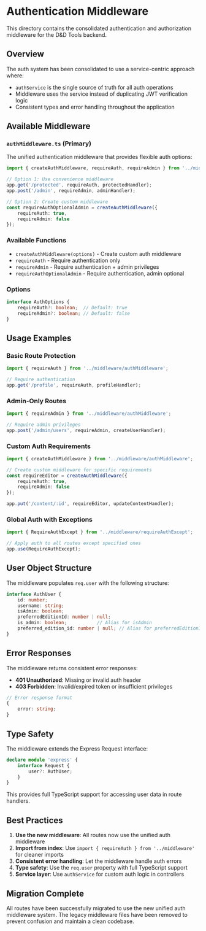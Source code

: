 # Authentication Middleware

This directory contains the consolidated authentication and authorization middleware for the D&D Tools backend.

## Overview

The auth system has been consolidated to use a service-centric approach where:
- `authService` is the single source of truth for all auth operations
- Middleware uses the service instead of duplicating JWT verification logic
- Consistent types and error handling throughout the application

## Available Middleware

### `authMiddleware.ts` (Primary)

The unified authentication middleware that provides flexible auth options:

```typescript
import { createAuthMiddleware, requireAuth, requireAdmin } from '../middleware/authMiddleware';

// Option 1: Use convenience middleware
app.get('/protected', requireAuth, protectedHandler);
app.post('/admin', requireAdmin, adminHandler);

// Option 2: Create custom middleware
const requireAuthOptionalAdmin = createAuthMiddleware({ 
    requireAuth: true, 
    requireAdmin: false 
});
```

### Available Functions

- `createAuthMiddleware(options)` - Create custom auth middleware
- `requireAuth` - Require authentication only
- `requireAdmin` - Require authentication + admin privileges
- `requireAuthOptionalAdmin` - Require authentication, admin optional

### Options

```typescript
interface AuthOptions {
    requireAuth?: boolean;  // Default: true
    requireAdmin?: boolean; // Default: false
}
```

## Usage Examples

### Basic Route Protection

```typescript
import { requireAuth } from '../middleware/authMiddleware';

// Require authentication
app.get('/profile', requireAuth, profileHandler);
```

### Admin-Only Routes

```typescript
import { requireAdmin } from '../middleware/authMiddleware';

// Require admin privileges
app.post('/admin/users', requireAdmin, createUserHandler);
```

### Custom Auth Requirements

```typescript
import { createAuthMiddleware } from '../middleware/authMiddleware';

// Create custom middleware for specific requirements
const requireEditor = createAuthMiddleware({ 
    requireAuth: true, 
    requireAdmin: false 
});

app.put('/content/:id', requireEditor, updateContentHandler);
```

### Global Auth with Exceptions

```typescript
import { RequireAuthExcept } from '../middleware/requireAuthExcept';

// Apply auth to all routes except specified ones
app.use(RequireAuthExcept);
```

## User Object Structure

The middleware populates `req.user` with the following structure:

```typescript
interface AuthUser {
    id: number;
    username: string;
    isAdmin: boolean;
    preferredEditionId: number | null;
    is_admin: boolean;           // Alias for isAdmin
    preferred_edition_id: number | null; // Alias for preferredEditionId
}
```

## Error Responses

The middleware returns consistent error responses:

- **401 Unauthorized**: Missing or invalid auth header
- **403 Forbidden**: Invalid/expired token or insufficient privileges

```typescript
// Error response format
{
    error: string;
}
```

## Type Safety

The middleware extends the Express Request interface:

```typescript
declare module 'express' {
    interface Request {
        user?: AuthUser;
    }
}
```

This provides full TypeScript support for accessing user data in route handlers.

## Best Practices

1. **Use the new middleware**: All routes now use the unified auth middleware
2. **Import from index**: Use `import { requireAuth } from '../middleware'` for cleaner imports
3. **Consistent error handling**: Let the middleware handle auth errors
4. **Type safety**: Use the `req.user` property with full TypeScript support
5. **Service layer**: Use `authService` for custom auth logic in controllers

## Migration Complete

All routes have been successfully migrated to use the new unified auth middleware system. The legacy middleware files have been removed to prevent confusion and maintain a clean codebase. 